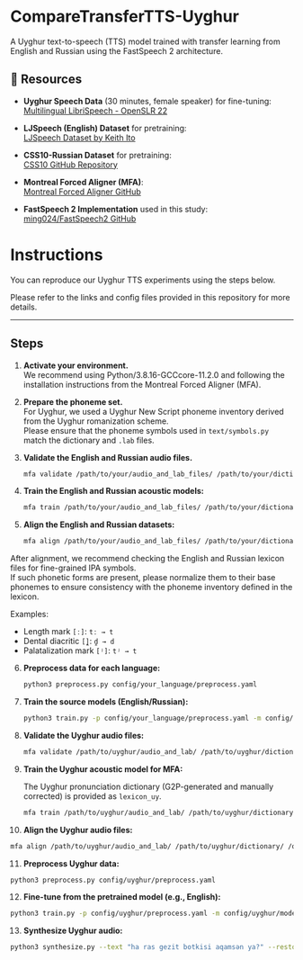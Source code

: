 # CompareTransferTTS-Uyghur
A Uyghur text-to-speech (TTS) model trained with transfer learning from English and Russian using the FastSpeech 2 architecture.

## 🔗 Resources

- **Uyghur Speech Data** (30 minutes, female speaker) for fine-tuning:  
  [Multilingual LibriSpeech - OpenSLR 22](http://www.openslr.org/22/)

- **LJSpeech (English) Dataset** for pretraining:  
  [LJSpeech Dataset by Keith Ito](https://keithito.com/LJ-Speech-Dataset/)

- **CSS10-Russian Dataset** for pretraining:  
  [CSS10 GitHub Repository](https://github.com/bootphon/CSS10)

- **Montreal Forced Aligner (MFA)**:  
  [Montreal Forced Aligner GitHub](https://github.com/MontrealCorpusTools/Montreal-Forced-Aligner)

- **FastSpeech 2 Implementation** used in this study:  
  [ming024/FastSpeech2 GitHub](https://github.com/ming024/FastSpeech2)


 
 
# Instructions

You can reproduce our Uyghur TTS experiments using the steps below.  
   
Please refer to the links and config files provided in this repository for more details.

---

## Steps

1. **Activate your environment.**  
   We recommend using Python/3.8.16-GCCcore-11.2.0 and following the installation instructions from the Montreal Forced Aligner (MFA). 


2. **Prepare the phoneme set.**  
   For Uyghur, we used a Uyghur New Script phoneme inventory derived from the Uyghur romanization scheme.  
   Please ensure that the phoneme symbols used in `text/symbols.py` match the dictionary and `.lab` files.
3. **Validate the English and Russian audio files.**  
   ```bash
   mfa validate /path/to/your/audio_and_lab_files/ /path/to/your/dictionary/
   ```

4. **Train the English and Russian acoustic models:**  
   ```bash
   mfa train /path/to/your/audio_and_lab_files/ /path/to/your/dictionary/ /output/path
   ```

5. **Align the English and Russian datasets:**  
   ```bash
   mfa align /path/to/your/audio_and_lab_files/ /path/to/your/dictionary/ /output/path
   ```
After alignment, we recommend checking the English and Russian lexicon files for fine-grained IPA symbols.  
If such phonetic forms are present, please normalize them to their base phonemes to ensure consistency with the phoneme inventory defined in the lexicon.

Examples:
- Length mark `[ː]`: `tː → t`
- Dental diacritic `[̪]`: `d̪ → d`
- Palatalization mark `[ʲ]`: `tʲ → t`
6. **Preprocess data for each language:**  
   ```bash
   python3 preprocess.py config/your_language/preprocess.yaml
   ```

7. **Train the source models (English/Russian):**  
   ```bash
   python3 train.py -p config/your_language/preprocess.yaml -m config/your_language/model.yaml
   ```

8. **Validate the Uyghur audio files:**  
   ```bash
   mfa validate /path/to/uyghur/audio_and_lab/ /path/to/uyghur/dictionary/
   ```

9. **Train the Uyghur acoustic model for MFA:**
    
   The Uyghur pronunciation dictionary (G2P-generated and manually corrected) is provided as `lexicon_uy`.  
   ```bash
   mfa train /path/to/uyghur/audio_and_lab/ /path/to/uyghur/dictionary/ /output/path
   ```
11. **Align the Uyghur audio files:**  
   ```bash
   mfa align /path/to/uyghur/audio_and_lab/ /path/to/uyghur/dictionary/ /output/path
   ```

11. **Preprocess Uyghur data:**  
   ```bash
   python3 preprocess.py config/uyghur/preprocess.yaml
   ```

12. **Fine-tune from the pretrained model (e.g., English):**  
   ```bash
   python3 train.py -p config/uyghur/preprocess.yaml -m config/uyghur/model.yaml --restore_step 200000
   ```

13. **Synthesize Uyghur audio:**  
   ```bash
   python3 synthesize.py --text "ha ras gezit botkisi aqamsәn ya?" --restore_step 300000 --speaker_id 0
   ```


